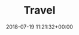 ---
date: 2018-07-19 11:21:32+00:00
description: ''
layout: layouts/post
permalink: temp-slug-1235/
tags:
- post
title: Travel
---